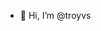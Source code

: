 - 👋 Hi, I’m @troyvs


<!---
troyvs/troyvs is a ✨ special ✨ repository because its `README.md` (this file) appears on your GitHub profile.
You can click the Preview link to take a look at your changes.
--->
